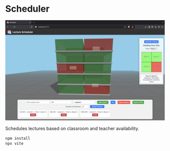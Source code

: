 # Scheduler
![alt text](https://github.com/CjSidharth/scheduler/blob/main/public/assets/Building.png?raw=true)

Schedules lectures based on classroom and teacher availability.
```
npm install
npx vite
```
